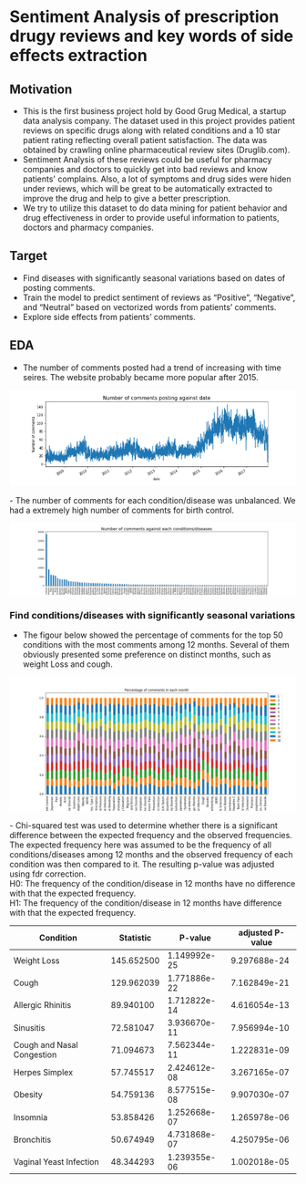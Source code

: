 # Sentiment Analysis of prescription drugy reviews and key words of side effects extraction
## Motivation
- This is the first business project hold by Good Grug Medical, a startup data analysis company.  The dataset used in this project provides patient reviews on specific drugs along with related conditions and a 10 star patient rating reflecting overall patient satisfaction. The data was obtained by crawling online pharmaceutical review sites  (Druglib.com). 
- Sentiment Analysis of these reviews could be useful for pharmacy companies and doctors to quickly get into bad reviews and know patients' complains. Also, a lot of symptoms and drug sides were hiden under reviews, which will be great to be automatically extracted to improve the drug and help to give a better prescription. 
- We try to utilize this dataset to do data mining for patient behavior and drug effectiveness in order to provide useful information to patients, doctors and pharmacy companies.

## Target
- Find diseases with significantly seasonal variations based on dates of posting comments.  
- Train the model to predict sentiment of reviews as “Positive”, “Negative”, and “Neutral” based on vectorized words from patients’ comments.
- Explore side effects from patients’ comments.

## EDA
- The number of comments posted had a trend of increasing with time seires. The website probably became more popular after 2015. 
<p align="center">
   <img src="Plot/num_comments_date.png" alt="alternate text">
</p>
- The number of comments for each condition/disease was unbalanced. We had a extremely high number of comments for birth control.
<p align="center">
   <img src="Plot/num_comments_each_condition.png" alt="alternate text">
</p>

### Find conditions/diseases with significantly seasonal variations
- The figour below showed the percentage of comments for the top 50 conditions with the most comments among 12 months. Several of them obviously presented some preference on distinct months, such as weight Loss and cough.	
<p align="center">
   <img src="Plot/Per_comments_month.png" alt="alternate text">
</p>
- Chi-squared test was used to determine whether there is a significant difference between the expected frequency and the observed frequencies. The expected frequency here was assumed to be the frequency of all conditions/diseases among 12 months and the observed frequency of each condition was then compared to it. The resulting p-value was adjusted using fdr correction.
<br/>H0: The frequency of the condition/disease in 12 months have no difference with that the expected frequency.
<br/>H1: The frequency of the condition/disease in 12 months have difference with that the expected frequency.

|Condition|Statistic|P-value|adjusted P-value|
|---|---|---|---|
|Weight Loss|145.652500|1.149992e-25|9.297688e-24|
|Cough|129.962039|1.771886e-22|7.162849e-21|
|Allergic Rhinitis|89.940100|1.712822e-14|4.616054e-13|
|Sinusitis|72.581047|3.936670e-11|7.956994e-10|
|Cough and Nasal Congestion|71.094673|7.562344e-11|1.222831e-09|
|Herpes Simplex|57.745517|2.424612e-08|3.267165e-07|
|Obesity|54.759136|8.577515e-08|9.907030e-07|
|Insomnia|53.858426|1.252668e-07|1.265978e-06|
|Bronchitis|50.674949|4.731868e-07|4.250795e-06|
|Vaginal Yeast Infection|48.344293|1.239355e-06|1.002018e-05|

